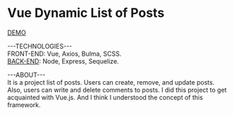 # Vue Dynamic List of Posts

[DEMO](https://m1k1ta.github.io/vue_list-of-posts/)

---TECHNOLOGIES---                                                                                                                        
FRONT-END: Vue, Axios, Bulma, SCSS.                                                                                                     
[BACK-END](https://github.com/M1k1ta/node_list-of-posts): Node, Express, Sequelize.

---ABOUT---                                                                                                                        
It is a project list of posts. Users can create, remove, and update posts. Also, users can write and delete comments to posts. I did this project to get acquainted with Vue.js. And I think I understood the concept of this framework.
